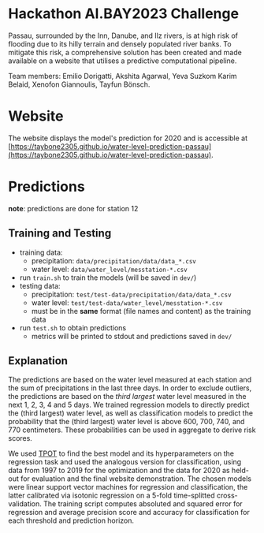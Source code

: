 # Hackathon AI.BAY2023 Challenge
Passau, surrounded by the Inn, Danube, and Ilz rivers, is at high risk of flooding due to its hilly terrain and densely populated river banks. To mitigate this risk, a comprehensive solution has been created and made available on a website that utilises a predictive computational pipeline.

Team members: Emilio Dorigatti, Akshita Agarwal, Yeva Suzkom Karim Belaid, Xenofon Giannoulis, Tayfun Bönsch.

# Website
The website displays the model's prediction for 2020 and is accessible at [https://taybone2305.github.io/water-level-prediction-passau](https://taybone2305.github.io/water-level-prediction-passau).

# Predictions

**note**: predictions are done for station 12

## Training and Testing
 - training data:
    - precipitation: `data/precipitation/data/data_*.csv`
    - water level: `data/water_level/messtation-*.csv`
 - run `train.sh` to train the models (will be saved in `dev/`)
 - testing data:
    - precipitation: `test/test-data/precipitation/data/data_*.csv`
    - water level: `test/test-data/water_level/messtation-*.csv`
    - must be in the **same** format (file names and content) as the training data
 - run `test.sh` to obtain predictions
    - metrics will be printed to stdout and predictions saved in `dev/`

## Explanation
The predictions are based on the water level measured at each station and the sum of precipitations in the last three days.
In order to exclude outliers, the predictions are based on the *third largest* water level measured in the next 1, 2, 3, 4 and 5 days.
We trained regression models to directly predict the (third largest) water level, as well as classification models to predict the probability that the (third largest) water level is above 600, 700, 740, and 770 centimeters.
These probabilities can be used in aggregate to derive risk scores.

We used [TPOT](https://github.com/EpistasisLab/tpot) to find the best model and its hyperparameters on the regression task and used the analogous version for classification, using data from 1997 to 2019 for the optimization and the data for 2020 as held-out for evaluation and the final website demonstration.
The chosen models were linear support vector machines for regression and classification, the latter calibrated via isotonic regression on a 5-fold time-splitted cross-validation.
The training script computes absoluted and squared error for regression and average precision score and accuracy for classification for each threshold and prediction horizon.
